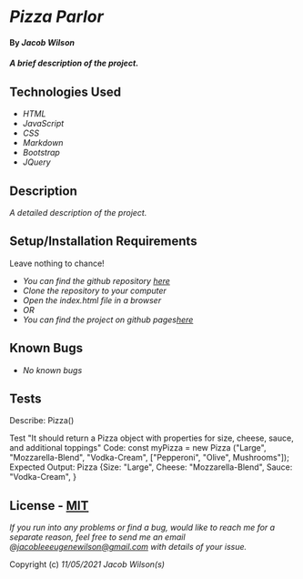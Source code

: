 # _Pizza Parlor_

#### By _**Jacob Wilson**_

#### _A brief description of the project._

## Technologies Used

* _HTML_
* _JavaScript_
* _CSS_
* _Markdown_
* _Bootstrap_
* _JQuery_

## Description

_A detailed description of the project._

## Setup/Installation Requirements

Leave nothing to chance!

* _You can find the github repository [here]()_
* _Clone the repository to your computer_
* _Open the index.html file in a browser_
* _OR_
* _You can find the project on github pages[here]()_

## Known Bugs

* _No known bugs_

## Tests

Describe: Pizza()

Test "It should return a Pizza object with properties for size, cheese, sauce, and additional toppings"
Code: const myPizza = new Pizza ("Large", "Mozzarella-Blend", "Vodka-Cream", ["Pepperoni", "Olive", Mushrooms"]);
Expected Output: Pizza {Size: "Large", Cheese: "Mozzarella-Blend", Sauce: "Vodka-Cream", }

## License - [MIT](https://opensource.org/licenses/MIT)

_If you run into any problems or find a bug, would like to reach me for a separate reason, feel free to send me an email @jacobleeeugenewilson@gmail.com with details of your issue._

Copyright (c) _11/05/2021_ _Jacob Wilson(s)_